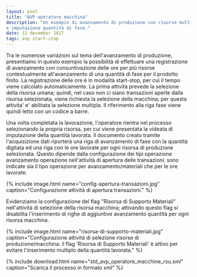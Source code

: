 ```yaml
---
layout: post
title: "AVP operatore macchina"
description: "Un esempio di avanzamento di produzione con risorse multiple, con consuntivazione ore in modalita' start-stop
e imputazione quantità di fase."
date: 12 december 2017
tags: avp start-stop
---
```


Tra le numerose variazioni sul tema dell'avanzamento di produzione, presentiamo in questo esempio la possibilità di effettuare una registrazione di avanzamento con consuntivazione delle ore per più risorse contestualmente all'avanzamento di una quantità di fase per il prodotto finito. La registrazione delle ore è in modalità start-stop, per cui il tempo viene calcolato automaticamente.
La prima attività prevede la selezione della risorsa umana; quindi, nel caso non ci siano transazioni aperte dalla risorsa selezionata, viene richiesta la selezione della macchina; per questa attivita' e' abilitata la selezione multipla. Il riferimento alla riga fase viene quindi letto con un codice a barre. 


Una volta completata la lavorazione, l'operatore rientra nel processo selezionando la propria risorsa, per cui viene presentata la videata di imputazione della quantità lavorata. Il documento creato tramite l'acquisizione dati riporterà una riga di avanzamento di fase con la quantità digitata ed una riga con le ore lavorate per ogni risorsa di produzione selezionata. Questo dipende dalla configurazione dei tipi operazione avanzamento operazione nell'attività di apertura delle transazioni: sono indicate sia il tipo operazione per avanzamento/materiali che per le ore lavorate.

{% include image.html name="config-apertura-transazioni.jpg" caption="Configurazione attività di apertura transazioni." %}


Evidenziamo la configurazione del flag "Risorsa di Supporto Materiali" nell'attività di selezione della risorsa macchina; attivando questo flag si disabilita l'inserimento di righe di aggiuntive avanzamento quantità per ogni risorsa macchina. 

{% include image.html name="risorsa-di-supporto-materiali.jpg" caption="Configurazione attività di selezione risorse di produzione/macchina: il flag 'Risorsa di Supporto Materiali' è attivo per evitare l'inserimento multiplo della quantità lavorata." %}


{% include download.html name="std_avp_operatore_macchine_rsu.xml" caption="Scarica il processo in formato xml" %}


